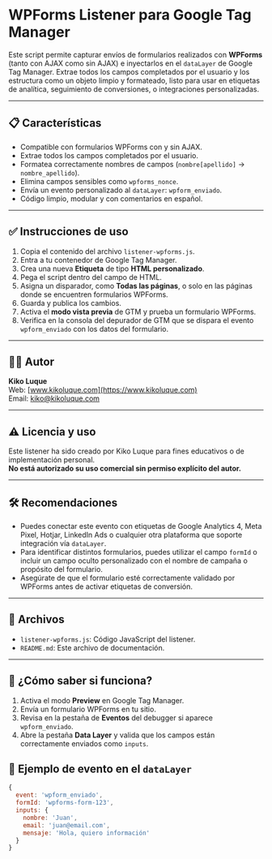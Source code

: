 # WPForms Listener para Google Tag Manager

Este script permite capturar envíos de formularios realizados con **WPForms** (tanto con AJAX como sin AJAX) e inyectarlos en el `dataLayer` de Google Tag Manager. Extrae todos los campos completados por el usuario y los estructura como un objeto limpio y formateado, listo para usar en etiquetas de analítica, seguimiento de conversiones, o integraciones personalizadas.

---

## 📋 Características

- Compatible con formularios WPForms con y sin AJAX.
- Extrae todos los campos completados por el usuario.
- Formatea correctamente nombres de campos (`nombre[apellido]` → `nombre_apellido`).
- Elimina campos sensibles como `wpforms_nonce`.
- Envía un evento personalizado al `dataLayer`: `wpform_enviado`.
- Código limpio, modular y con comentarios en español.

---

## ✅ Instrucciones de uso

1. Copia el contenido del archivo `listener-wpforms.js`.
2. Entra a tu contenedor de Google Tag Manager.
3. Crea una nueva **Etiqueta** de tipo **HTML personalizado**.
4. Pega el script dentro del campo de HTML.
5. Asigna un disparador, como **Todas las páginas**, o solo en las páginas donde se encuentren formularios WPForms.
6. Guarda y publica los cambios.
7. Activa el **modo vista previa** de GTM y prueba un formulario WPForms.
8. Verifica en la consola del depurador de GTM que se dispara el evento `wpform_enviado` con los datos del formulario.

---

## 🧑‍💻 Autor

**Kiko Luque**  
Web: [www.kikoluque.com](https://www.kikoluque.com)  
Email: [kiko@kikoluque.com](mailto:kiko@kikoluque.com)

---

## ⚠️ Licencia y uso

Este listener ha sido creado por Kiko Luque para fines educativos o de implementación personal.  
**No está autorizado su uso comercial sin permiso explícito del autor.**

---

## 🛠 Recomendaciones

- Puedes conectar este evento con etiquetas de Google Analytics 4, Meta Pixel, Hotjar, LinkedIn Ads o cualquier otra plataforma que soporte integración vía `dataLayer`.
- Para identificar distintos formularios, puedes utilizar el campo `formId` o incluir un campo oculto personalizado con el nombre de campaña o propósito del formulario.
- Asegúrate de que el formulario esté correctamente validado por WPForms antes de activar etiquetas de conversión.

---

## 📁 Archivos

- `listener-wpforms.js`: Código JavaScript del listener.
- `README.md`: Este archivo de documentación.

---

## 🧪 ¿Cómo saber si funciona?

1. Activa el modo **Preview** en Google Tag Manager.
2. Envía un formulario WPForms en tu sitio.
3. Revisa en la pestaña de **Eventos** del debugger si aparece `wpform_enviado`.
4. Abre la pestaña **Data Layer** y valida que los campos están correctamente enviados como `inputs`.




## 🚀 Ejemplo de evento en el `dataLayer`

```js
{
  event: 'wpform_enviado',
  formId: 'wpforms-form-123',
  inputs: {
    nombre: 'Juan',
    email: 'juan@email.com',
    mensaje: 'Hola, quiero información'
  }
}
